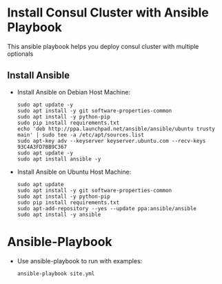 # Install Consul Cluster with Ansible Playbook

This ansible playbook helps you deploy consul cluster with multiple optionals

## Install Ansible

- Install Ansible on Debian Host Machine:

    ```shell
    sudo apt update -y
    sudo apt install -y git software-properties-common
    sudo apt install -y python-pip
    sudo pip install requirements.txt
    echo 'deb http://ppa.launchpad.net/ansible/ansible/ubuntu trusty main' | sudo tee -a /etc/apt/sources.list
    sudo apt-key adv --keyserver keyserver.ubuntu.com --recv-keys 93C4A3FD7BB9C367
    sudo apt update -y
    sudo apt install ansible -y
    ```
    
- Install Ansible on Ubuntu Host Machine:
    
    ```shell
    sudo apt update
    sudo apt install -y git software-properties-common
    sudo apt install -y python-pip
    sudo pip install requirements.txt
    sudo apt-add-repository --yes --update ppa:ansible/ansible
    sudo apt install -y ansible
    ```

# Ansible-Playbook

- Use ansible-playbook to run with examples:

    ```shell
    ansible-playbook site.yml
    ```